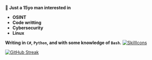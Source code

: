 👨 <b>Just a 15yo man interested in 
- OSINT
- Code writting
- Cybersecurity
- Linux

Writing in <code>C#</code>, <code>Python</code>, and with some knowledge of <code>Bash</code>.</b>
[![SkillIcons](https://skillicons.dev/icons?i=cs,py,mongodb,bash,discord,telegram)](https://skillicons.dev)<br/>

[![GitHub Streak](https://streak-stats.demolab.com/?user=1gualt&theme=dark)](https://git.io/streak-stats)

